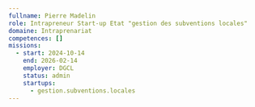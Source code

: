 ```yaml
---
fullname: Pierre Madelin
role: Intrapreneur Start-up Etat "gestion des subventions locales"
domaine: Intraprenariat
competences: []
missions:
  - start: 2024-10-14
    end: 2026-02-14
    employer: DGCL
    status: admin
    startups:
      - gestion.subventions.locales
---
```

